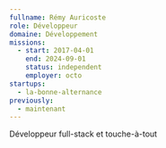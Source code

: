 ```yaml
---
fullname: Rémy Auricoste
role: Développeur
domaine: Développement
missions:
  - start: 2017-04-01
    end: 2024-09-01
    status: independent
    employer: octo
startups:
  - la-bonne-alternance
previously:
  - maintenant
---
```


Développeur full-stack et touche-à-tout
